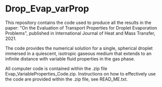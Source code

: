 # Drop_Evap_varProp

This repository contains the code used to produce all the results in the paper: "On the Evaluation of Transport Properties for Droplet Evaporation Problems", published in International Journal of Heat and Mass Transfer, 2021. 

The code provides the numerical solution for a single, spherical droplet immersed in a quiescent, isotropic gaseous medium that extends to an infinite distance with variable fluid properties in the gas phase.

All computer code is contained within the .zip file Evap_VariableProperties_Code.zip. Instructions on how to effectively use the code are provided within the .zip file, see READ_ME.txt.
